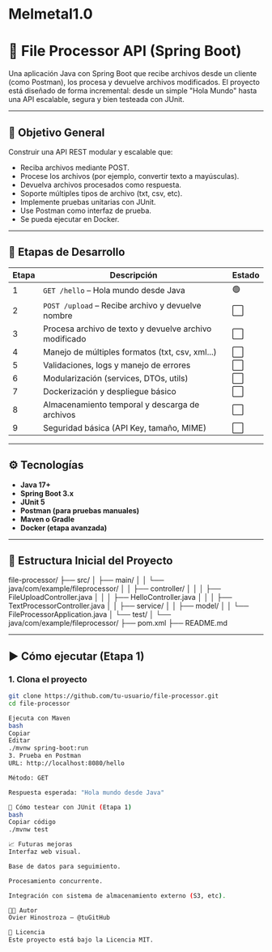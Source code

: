 # Melmetal1.0

# 📁 File Processor API (Spring Boot)

Una aplicación Java con Spring Boot que recibe archivos desde un cliente (como Postman), los procesa y devuelve archivos modificados. El proyecto está diseñado de forma incremental: desde un simple "Hola Mundo" hasta una API escalable, segura y bien testeada con JUnit.

---

## 🚀 Objetivo General

Construir una API REST modular y escalable que:
- Reciba archivos mediante POST.
- Procese los archivos (por ejemplo, convertir texto a mayúsculas).
- Devuelva archivos procesados como respuesta.
- Soporte múltiples tipos de archivo (txt, csv, etc).
- Implemente pruebas unitarias con JUnit.
- Use Postman como interfaz de prueba.
- Se pueda ejecutar en Docker.

---

## 📌 Etapas de Desarrollo

| Etapa | Descripción | Estado |
|-------|-------------|--------|
| 1     | `GET /hello` – Hola mundo desde Java | 🟢 |
| 2     | `POST /upload` – Recibe archivo y devuelve nombre | ⬜ |
| 3     | Procesa archivo de texto y devuelve archivo modificado | ⬜ |
| 4     | Manejo de múltiples formatos (txt, csv, xml...) | ⬜ |
| 5     | Validaciones, logs y manejo de errores | ⬜ |
| 6     | Modularización (services, DTOs, utils) | ⬜ |
| 7     | Dockerización y despliegue básico | ⬜ |
| 8     | Almacenamiento temporal y descarga de archivos | ⬜ |
| 9     | Seguridad básica (API Key, tamaño, MIME) | ⬜ |

---

## ⚙️ Tecnologías

- **Java 17+**
- **Spring Boot 3.x**
- **JUnit 5**
- **Postman (para pruebas manuales)**
- **Maven o Gradle**
- **Docker (etapa avanzada)**

---

## 📂 Estructura Inicial del Proyecto

file-processor/
├── src/
│ ├── main/
│ │ └── java/com/example/fileprocessor/
│ │ ├── controller/
│ │ │   ├── FileUploadController.java
│ │ │   ├── HelloController.java 
│ │ │   ├── TextProcessorController.java
│ │ ├── service/
│ │ ├── model/
│ │ └── FileProcessorApplication.java
│ └── test/
│ └── java/com/example/fileprocessor/
├── pom.xml
├── README.md


---

## ▶️ Cómo ejecutar (Etapa 1)

### 1. Clona el proyecto
```bash
git clone https://github.com/tu-usuario/file-processor.git
cd file-processor

Ejecuta con Maven
bash
Copiar
Editar
./mvnw spring-boot:run
3. Prueba en Postman
URL: http://localhost:8080/hello

Método: GET

Respuesta esperada: "Hola mundo desde Java"

🧪 Cómo testear con JUnit (Etapa 1)
bash
Copiar código
./mvnw test

📈 Futuras mejoras
Interfaz web visual.

Base de datos para seguimiento.

Procesamiento concurrente.

Integración con sistema de almacenamiento externo (S3, etc).

🧑‍💻 Autor
Ovier Hinostroza – @tuGitHub

📝 Licencia
Este proyecto está bajo la Licencia MIT.